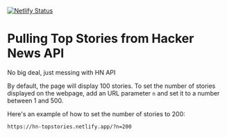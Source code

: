 [![Netlify Status](https://api.netlify.com/api/v1/badges/ac39dc72-a62b-4760-8853-77199e4003df/deploy-status)](https://app.netlify.com/sites/hn-topstories/deploys?branch=main)

# Pulling Top Stories from Hacker News API

No big deal, just messing with HN API

By default, the page will display 100 stories.
To set the number of stories displayed on the webpage, add an URL parameter `n` and set it to a number between 1 and 500. 

Here's an example of how to set the number of stories to 200:

```
https://hn-topstories.netlify.app/?n=200
```
